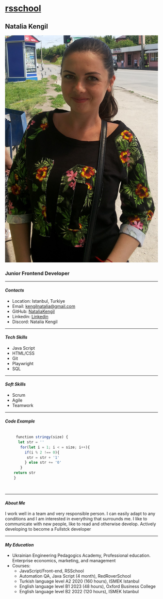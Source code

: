 # [rsschool](https://rs.school)

## **Natalia Kengil**

![Photo](/image/20140614_114450.jpg)

### **Junior Frontend Developer**

***

#### ***Contacts***

* Location: Istanbul, Turkiye
* Email: <kengilnatalia@gmail.com>
* GitHub: [NataliaKengil](https://github.com/NataliaKengil)
* Linkedin: [Linkedin](https://www.linkedin.com/feed/)
* Discord: Natalia Kengil

***

#### ***Tech Skills***

* Java Script
* HTML/CSS
* Git
* Playwright
* SQL

***

#### ***Soft Skills***

* Scrum
* Agile
* Teamwork

***

#### ***Code Example***

``` javascript

     function stringy(size) {
      let str = ''
       for(let i = 1; i < = size; i++){
         if(i % 2 !== 0){
          str = str + '1'
         } else str += '0'
       }
    return str
    }

```
  
***

#### ***About Me***

I work well in a team and very responsible person. I can easily adapt to any conditions and I am interested in everything that surrounds me.
I like to communicate with new people, like to read and otherwise develop. Actively developing to become a Fullstck developer

***

#### ***My Education***

* Ukrainian Engineering Pedagogics Academy, Professional education. Enterprise economics, marketing, and management
* Courses:
    - JavaScript/Front-end, RSSchool
    - Automation QA, Java Script (4 month), RedRoverSchool
    - Turkish language level A2 2020 (160 hours), ISMEK Istanbul
    - English language level B1 2023 (48 hours), Oxford Business College
    - English language level B2 2022 (120 hours), ISMEK Istanbul

    
